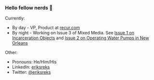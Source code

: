 ### Hello fellow nerds 🤗

Currently:

* By day - VP, Product at [recur.com](https://recur.com)
* By night - Working on Issue 3 of Mixed Media. See [Issue 1 on Incarceration Objects](https://issue1.mxd.media/) and [Issue 2 on Operating Water Pumps in New Orleans](https://issue2.mxd.media/)

Other:
* Pronouns: He/Him/His
* LinkedIn: [eriksreks](https://www.linkedin.com/in/eriksreks/)
* Twitter: [@eriksreks](https://twitter.com/eriksreks)
